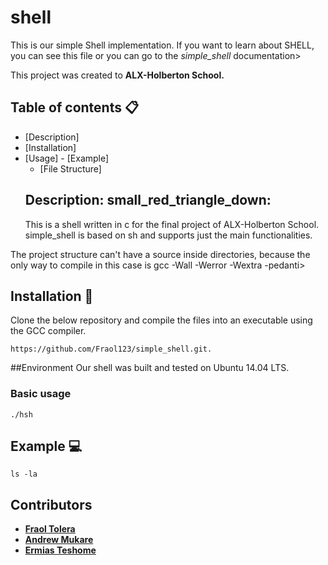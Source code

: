 ##

# shell
This is our simple Shell implementation. If you want to learn about SHELL, you can see this file or you can go to the *simple_shell* documentation>

This project was created to **ALX-Holberton School.**

## Table of contents :clipboard:

 - [Description]
  - [Installation]
   - [Usage]
    - [Example]
     - [File Structure]
     ## Description: small_red_triangle_down:
     This is a shell written in c for the final project of ALX-Holberton School. simple_shell is based on sh and supports just the main functionalities.

The project structure can't have a source inside directories, because the only way to compile in this case is gcc -Wall -Werror -Wextra -pedanti>

## Installation :floppy_disk:
Clone the below repository and compile the files into an executable using the GCC compiler.
```
https://github.com/Fraol123/simple_shell.git.
```
##Environment
Our shell was built and tested on  Ubuntu 14.04 LTS.
### Basic usage
`./hsh`
## Example :computer:
```
ls -la
```
## Contributors
* [**Fraol Tolera**](https://github.com/Fraol123)
* [**Andrew Mukare**](https://github.com/JudgeFudge19)
* [**Ermias Teshome**](https://github.com/ermiast)
























